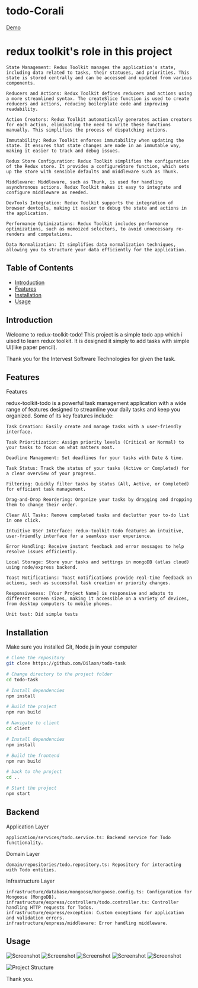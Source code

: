 # todo-Corali

[Demo](https://todo-task-4p5f.onrender.com/)

# redux toolkit's role in this project

    State Management: Redux Toolkit manages the application's state, including data related to tasks, their statuses, and priorities. This state is stored centrally and can be accessed and updated from various components.

    Reducers and Actions: Redux Toolkit defines reducers and actions using a more streamlined syntax. The createSlice function is used to create reducers and actions, reducing boilerplate code and improving readability.

    Action Creators: Redux Toolkit automatically generates action creators for each action, eliminating the need to write these functions manually. This simplifies the process of dispatching actions.

    Immutability: Redux Toolkit enforces immutability when updating the state. It ensures that state changes are made in an immutable way, making it easier to track and debug issues.

    Redux Store Configuration: Redux Toolkit simplifies the configuration of the Redux store. It provides a configureStore function, which sets up the store with sensible defaults and middleware such as Thunk.

    Middleware: Middleware, such as Thunk, is used for handling asynchronous actions. Redux Toolkit makes it easy to integrate and configure middleware as needed.

    DevTools Integration: Redux Toolkit supports the integration of browser devtools, making it easier to debug the state and actions in the application.

    Performance Optimizations: Redux Toolkit includes performance optimizations, such as memoized selectors, to avoid unnecessary re-renders and computations.

    Data Normalization: It simplifies data normalization techniques, allowing you to structure your data efficiently for the application.

## Table of Contents

- [Introduction](#introduction)
- [Features](#features)
- [Installation](#installation)
- [Usage](#usage)

## Introduction

Welcome to redux-toolkit-todo! This project is a simple todo app which i uised to learn redux toolkit. It is designed it simply to add tasks with simple UI(like paper pencil).

Thank you for the Intervest Software Technologies for given the task.

## Features

Features

redux-toolkit-todo is a powerful task management application with a wide range of features designed to streamline your daily tasks and keep you organized. Some of its key features include:

    Task Creation: Easily create and manage tasks with a user-friendly interface.

    Task Prioritization: Assign priority levels (Critical or Normal) to your tasks to focus on what matters most.

    Deadline Management: Set deadlines for your tasks with Date & time.

    Task Status: Track the status of your tasks (Active or Completed) for a clear overview of your progress.

    Filtering: Quickly filter tasks by status (All, Active, or Completed) for efficient task management.

    Drag-and-Drop Reordering: Organize your tasks by dragging and dropping them to change their order.

    Clear All Tasks: Remove completed tasks and declutter your to-do list in one click.

    Intuitive User Interface: redux-toolkit-todo features an intuitive, user-friendly interface for a seamless user experience.

    Error Handling: Receive instant feedback and error messages to help resolve issues efficiently.

    Local Storage: Store your tasks and settings in mongoDB (atlas cloud) using node/express backend.

    Toast Notifications: Toast notifications provide real-time feedback on actions, such as successful task creation or priority changes.

    Responsiveness: [Your Project Name] is responsive and adapts to different screen sizes, making it accessible on a variety of devices, from desktop computers to mobile phones.

    Unit test: Did simple tests

## Installation

Make sure you installed Git, Node.js in your computer

```bash
# Clone the repository
git clone https://github.com/Dilaxn/todo-task

# Change directory to the project folder
cd todo-task

# Install dependencies
npm install

# Build the project
npm run build

# Navigate to client
cd client

# Install dependencies
npm install

# Build the frontend
npm run build

# back to the project
cd ..

# Start the project
npm start
```

## Backend <a name="backend"></a>

Application Layer <a name="application-layer"></a>

    application/services/todo.service.ts: Backend service for Todo functionality.

Domain Layer <a name="domain-layer"></a>

    domain/repositories/todo.repository.ts: Repository for interacting with Todo entities.

Infrastructure Layer <a name="infrastructure-layer"></a>

    infrastructure/database/mongoose/mongoose.config.ts: Configuration for Mongoose (MongoDB).
    infrastructure/express/controllers/todo.controller.ts: Controller handling HTTP requests for Todos.
    infrastructure/express/exception: Custom exceptions for application and validation errors.
    infrastructure/express/middleware: Error handling middleware.

## Usage

![Screenshot](./client/src/assets/screenshots/Screenshot%202023-11-03%20at%2012.18.05.png)
![Screenshot](./client/src/assets/screenshots/Screen%20Shot%202023-11-03%20at%2002.30.37.png)
![Screenshot](./client/src/assets/screenshots/Screenshot%202023-11-03%20at%2011.51.45.png)
![Screenshot](./client/src/assets/screenshots/Screen%20Shot%202023-11-03%20at%2002.29.48.png)
![Screenshot](./client/src/assets/screenshots/Screenshot%202023-11-03%20at%2002.31.16.png)

![Project Structure](./client/src/assets/FS.png)

Thank you.

